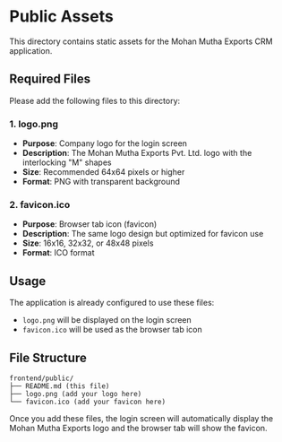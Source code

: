 # Public Assets

This directory contains static assets for the Mohan Mutha Exports CRM application.

## Required Files

Please add the following files to this directory:

### 1. logo.png
- **Purpose**: Company logo for the login screen
- **Description**: The Mohan Mutha Exports Pvt. Ltd. logo with the interlocking "M" shapes
- **Size**: Recommended 64x64 pixels or higher
- **Format**: PNG with transparent background

### 2. favicon.ico
- **Purpose**: Browser tab icon (favicon)
- **Description**: The same logo design but optimized for favicon use
- **Size**: 16x16, 32x32, or 48x48 pixels
- **Format**: ICO format

## Usage

The application is already configured to use these files:
- `logo.png` will be displayed on the login screen
- `favicon.ico` will be used as the browser tab icon

## File Structure
```
frontend/public/
├── README.md (this file)
├── logo.png (add your logo here)
└── favicon.ico (add your favicon here)
```

Once you add these files, the login screen will automatically display the Mohan Mutha Exports logo and the browser tab will show the favicon.
